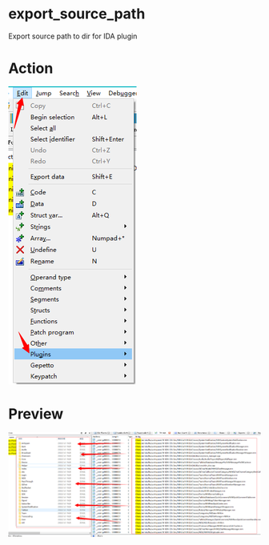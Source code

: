 # export_source_path
Export source path to dir for IDA plugin
# Action
![images](./action.png)
# Preview
![images](./preview.png)
